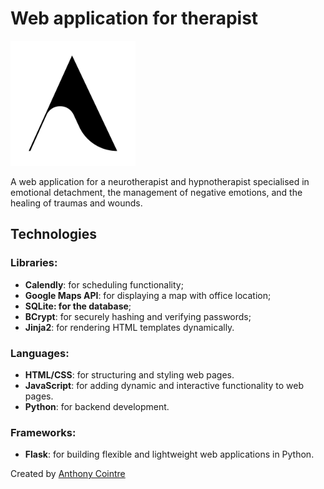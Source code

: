<div display="flex" align-items="center">
    <div flex="1">
        <h1 text-align="center">Web application for therapist</h1>
    </div>
    <div>
        <img width="200" height="200" src="./static/images/logo.png" alt="Logo">
    </div>
</div>

A web application for a neurotherapist and hypnotherapist specialised in emotional detachment, the management of negative emotions, and the healing of traumas and wounds.

## Technologies

### Libraries:
- **Calendly**: for scheduling functionality;
- **Google Maps API**: for displaying a map with office location;
- **SQLite: for the database**;
- **BCrypt**: for securely hashing and verifying passwords;
- **Jinja2**: for rendering HTML templates dynamically.

### Languages:
- **HTML/CSS**: for structuring and styling web pages.
- **JavaScript**: for adding dynamic and interactive functionality to web pages.
- **Python**: for backend development.

### Frameworks:
- **Flask**: for building flexible and lightweight web applications in Python.

Created by [Anthony Cointre](https://github.com/AnthonyCointre/)
